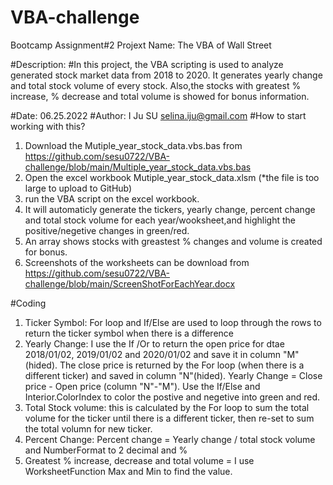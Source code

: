 # VBA-challenge
Bootcamp Assignment#2 
Projext Name: The VBA of Wall Street

#Description:
#In this project, the VBA scripting is used to analyze generated stock market data from 2018 to 2020.
It generates yearly change and total stock volume of every stock. Also,the stocks with greatest %
increase, % decrease and total volume is showed for bonus information.

#Date: 06.25.2022
#Author: I Ju SU selina.iju@gmail.com
#How to start working with this?
 1. Download the Mutiple_year_stock_data.vbs.bas from https://github.com/sesu0722/VBA-challenge/blob/main/Multiple_year_stock_data.vbs.bas
 2. Open the excel workbook Mutiple_year_stock_data.xlsm (*the file is too large to upload to GitHub)
 3. run the VBA script on the excel workbook.
 4. It will automaticly generate the tickers, yearly change, percent change and total stock volume for each year/wooksheet,and highlight the       positive/negetive changes in green/red.
 5. An array shows stocks with greastest % changes and volume is created for bonus.
 6. Screenshots of the worksheets can be download from https://github.com/sesu0722/VBA-challenge/blob/main/ScreenShotForEachYear.docx
	
#Coding
 1. Ticker Symbol: For loop and If/Else are used to loop through the rows to return the ticker symbol when there is a difference
 2. Yearly Change: I use the If /Or to return the open price for dtae 2018/01/02, 2019/01/02 and 2020/01/02 and save it in column "M"(hided).
                   The close price is returned by the For loop (when there is a different ticker) and saved in column "N"(hided).
		   Yearly Change = Close price - Open price (column "N"-"M"). 
		   Use the If/Else and Interior.ColorIndex to color the postive and negetive into green and red.
 4. Total Stock volume: this is calculated by the For loop to sum the total volume for the ticker until there is a different ticker, 
                        then re-set to sum the total volumn for new ticker.
 5. Percent Change: Percent change = Yearly change / total stock volume and NumberFormat to 2 decimal and %
 6. Greatest % increase, decrease and total volume = I use WorksheetFunction Max and Min to find the value.
